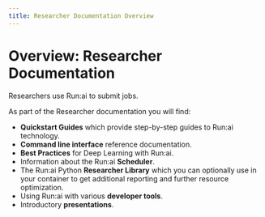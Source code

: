 ```yaml
---
title: Researcher Documentation Overview
---
```

# Overview: Researcher Documentation

Researchers use Run:ai to submit jobs. 

As part of the Researcher documentation you will find:

* __Quickstart Guides__ which provide step-by-step guides to Run:ai technology.
* __Command line interface__ reference documentation.
* __Best Practices__ for Deep Learning with Run:ai.
* Information about the Run:ai __Scheduler__.
* The Run:ai Python __Researcher Library__ which you can optionally use in your container to get additional reporting and further resource optimization.
* Using Run:ai with various __developer tools__. 
* Introductory __presentations__.
